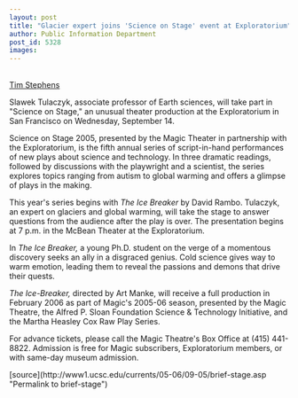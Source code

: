 ```yaml
---
layout: post
title: "Glacier expert joins 'Science on Stage' event at Exploratorium"
author: Public Information Department
post_id: 5328
images:
---
```


<a name="content" id="content"></a>
<p>
  <br>
  <a href="mailto:stephens@ucsc.edu">Tim Stephens</a>
</p>
<p>
  Slawek Tulaczyk, associate professor of Earth sciences, will take part in "Science on Stage," an unusual theater production at the Exploratorium in San Francisco on Wednesday, September 14.
</p>
<p>
  Science on Stage 2005, presented by the Magic Theater in partnership with the Exploratorium, is the fifth annual series of script-in-hand performances of new plays about science and technology. In three dramatic readings, followed by discussions with the playwright and a scientist, the series explores topics ranging from autism to global warming and offers a glimpse of plays in the making.
</p>
<p>
  This year's series begins with <i>The Ice Breaker</i> by David Rambo. Tulaczyk, an expert on glaciers and global warming, will take the stage to answer questions from the audience after the play is over. The presentation begins at 7 p.m. in the McBean Theater at the Exploratorium.
</p>
<p>
  In <i>The Ice Breaker,</i> a young Ph.D. student on the verge of a momentous discovery seeks an ally in a disgraced genius. Cold science gives way to warm emotion, leading them to reveal the passions and demons that drive their quests.
</p>
<p>
  <i>The Ice-Breaker,</i> directed by Art Manke, will receive a full production in February 2006 as part of Magic's 2005-06 season, presented by the Magic Theatre, the Alfred P. Sloan Foundation Science &amp; Technology Initiative, and the Martha Heasley Cox Raw Play Series.
</p>
<p>
  For advance tickets, please call the Magic Theatre's Box Office at (415) 441-8822. Admission is free for Magic subscribers, Exploratorium members, or with same-day museum admission.<br>
</p>
[source](http://www1.ucsc.edu/currents/05-06/09-05/brief-stage.asp "Permalink to brief-stage")
